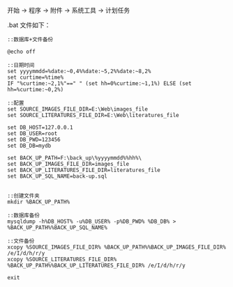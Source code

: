 开始 -> 程序 -> 附件 -> 系统工具 -> 计划任务

.bat 文件如下：

    ::数据库+文件备份

    @echo off

    ::日期时间
    set yyyymmdd=%date:~0,4%%date:~5,2%%date:~8,2%
    set curtime=%time%
    IF "%curtime:~2,1%"==" " (set hh=0%curtime:~1,1%) ELSE (set hh=%curtime:~0,2%)

    ::配置
    set SOURCE_IMAGES_FILE_DIR=E:\Web\images_file
    set SOURCE_LITERATURES_FILE_DIR=E:\Web\literatures_file

    set DB_HOST=127.0.0.1
    set DB_USER=root
    set DB_PWD=123456
    set DB_DB=mydb

    set BACK_UP_PATH=F:\back_up\%yyyymmdd%%hh%\
    set BACK_UP_IMAGES_FILE_DIR=images_file
    set BACK_UP_LITERATURES_FILE_DIR=literatures_file
    set BACK_UP_SQL_NAME=back-up.sql


    ::创建文件夹
    mkdir %BACK_UP_PATH%

    ::数据库备份
    mysqldump -h%DB_HOST% -u%DB_USER% -p%DB_PWD% %DB_DB% > %BACK_UP_PATH%%BACK_UP_SQL_NAME%

    ::文件备份
    xcopy %SOURCE_IMAGES_FILE_DIR% %BACK_UP_PATH%%BACK_UP_IMAGES_FILE_DIR% /e/I/d/h/r/y
    xcopy %SOURCE_LITERATURES_FILE_DIR% %BACK_UP_PATH%%BACK_UP_LITERATURES_FILE_DIR% /e/I/d/h/r/y 

    exit
